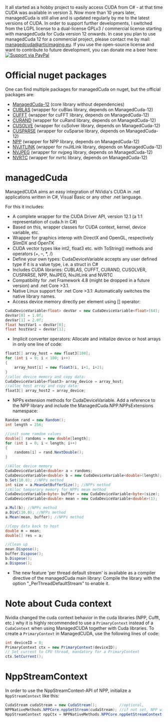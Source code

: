 It all started as a hobby project to easily access CUDA from C# - at that time CUDA was available in version 3. Now more than 10 years later, managedCuda is still alive and is updated regularly by me to the latest versions of CUDA. In order to support further developments, I switched from the LGPL license to a dual-license GPLv3 / commercial license starting with managedCuda for Cuda version 12 onwards. In case you plan to use managedCuda 12 for a commercial project, please contact me by mail: managedcuda@articimaging.eu. If you use the open-source license and want to contribute to future development, you can donate me a beer here: 
[![Support via PayPal](https://www.paypalobjects.com/en_GB/i/btn/btn_donate_SM.gif)](https://www.paypal.me/kunzmi/)

# Official nuget packages
One can find multiple packages for managedCuda on nuget, but the official packages are:
- [ManagedCuda-12](https://www.nuget.org/packages/ManagedCuda-12/) (core library without dependencies)
- [CUBLAS](https://www.nuget.org/packages/ManagedCuda-CUBLAS) (wrapper for cuBlas library, depends on ManagedCuda-12)
- [CUFFT](https://www.nuget.org/packages/ManagedCuda-CUFFT) (wrapper for cuFFT library, depends on ManagedCuda-12)
- [CURAND](https://www.nuget.org/packages/ManagedCuda-CURAND) (wrapper for cuRand library, depends on ManagedCuda-12)
- [CUSOLVE](https://www.nuget.org/packages/ManagedCuda-CUSOLVE) (wrapper for cuSolver library, depends on ManagedCuda-12)
- [CUSPARSE](https://www.nuget.org/packages/ManagedCuda-CUSPARSE) (wrapper for cuSparse library, depends on ManagedCuda-12)
- [NPP](https://www.nuget.org/packages/ManagedCuda-NPP) (wrapper for NPP library, depends on ManagedCuda-12)
- [NVJITLINK](https://www.nuget.org/packages/ManagedCuda-NVJITLINK) (wrapper for nvJitLink library, depends on ManagedCuda-12)
- [NVJPEG](https://www.nuget.org/packages/ManagedCuda-NVJPEG) (wrapper for nvjpeg library, depends on ManagedCuda-12)
- [NVRTC](https://www.nuget.org/packages/ManagedCuda-NVRTC) (wrapper for nvrtc library, depends on ManagedCuda-12)

# managedCuda
ManagedCUDA aims an easy integration of NVidia's CUDA in .net applications written in C#, Visual Basic or any other .net language.

For this it includes:
- A complete wrapper for the  CUDA Driver API, version 12.1 (a 1:1 representation of cuda.h in C#) 
- Based on this, wrapper classes for CUDA context, kernel, device variable, etc. 
- Wrapper for graphics interop with DirectX and OpenGL, respectively SlimDX and OpenTK 
- CUDA vector types like int2, float3 etc. with ToString() methods and operators (+, –, *, /) 
- Define your own types: CudaDeviceVariable accepts any user defined type if it is a value type, i.e. a struct in C# 
- Includes CUDA libraries: CUBLAS, CUFFT, CURAND, CUSOLVER, CUSPARSE, NPP, NvJPEG, NvJitLink and NVRTC
- Compatibility for .net Framework 4.8 (might be dropped in a future version) and .net Core >3.1.
- Native Linux support for .net Core >3.1: Automatically switches the native library names.
- Access device memory directly per element using [] operator:
```C#
CudaDeviceVariable<float> devVar = new CudaDeviceVariable<float>(64);
devVar[0] = 1.0f;
devVar[1] = 2.0f;
float hostVar1 = devVar[0];
float hostVar2 = devVar[1];
```
- Implicit converter operators: Allocate and initialize device or host arrays in only one line of code: 
```C#
float3[] array_host = new float3[100];
for (int i = 0; i < 100; i++)
{
	array_host[i] = new float3(i, i+1, i+2);
}
//alloc device memory and copy data:
CudaDeviceVariable<float3> array_device = array_host;
//alloc host array and copy data: 
float3[] array_host2 = array_device; 
```
- NPPs extension methods for CudaDeviceVariable. Add a reference to the NPP library and include the ManagedCuda.NPP.NPPsExtensions namespace: 
```C#
Random rand = new Random();
int length = 256;

//init some ramdom values
double[] randoms = new double[length];
for (int i = 0; i < length; i++)
{
	randoms[i] = rand.NextDouble();
}

//Alloc device memory
CudaDeviceVariable<double> a = randoms;
CudaDeviceVariable<double> b = new CudaDeviceVariable<double>(length);
b.Set(10.0); //NPPs method
int size = a.MeanGetBufferSize(); //NPPs method
//Alloc temporary memory for NPPs mean method
CudaDeviceVariable<byte> buffer = new CudaDeviceVariable<byte>(size);
CudaDeviceVariable<double> mean = new CudaDeviceVariable<double>(1);

a.Mul(b); //NPPs method
a.DivC(10.0); //NPPs method
a.Mean(mean, buffer); //NPPs method

//Copy data back to host
double m = mean;
double[] res = a;

//Clean up
mean.Dispose();
buffer.Dispose();
b.Dispose();
a.Dispose();
```

- The new feature 'per thread default stream' is available as a compiler directive of the managedCuda main library: Compile the library with the option "_PerThreadDefaultStream" to enable it.

# Note about Cuda context
Nvidia changed the cuda context behavior in the cuda libraries (NPP, Cufft, etc.) why it is highly recommended to use a ```PrimaryContext``` instead of a ```CudaContext``` when using ManagedCUDA together with Cuda libraries. To create a ```PrimaryContext``` in ManagedCUDA, use the following lines of code:
```C#
int deviceID = 0;
PrimaryContext ctx = new PrimaryContext(deviceID);
// Set current to CPU thread, mandatory for a PrimaryContext
ctx.SetCurrent();
```

# NppStreamContext
In order to use the NppStreamContext-API of NPP, initialize a ```NppStreamContext``` like this:
```C#
CudaStream cudaStream = new CudaStream();          //optional, 
NPPNativeMethods.NPPCore.nppSetStream(cudaStream); //if not set, NPP will work on the default null-stream
NppStreamContext nppCtx = NPPNativeMethods.NPPCore.nppGetStreamContext();
```